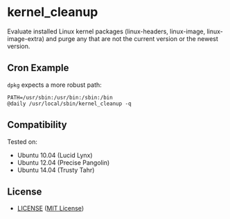 # kernel_cleanup

Evaluate installed Linux kernel packages (linux-headers, linux-image,
linux-image-extra) and purge any that are not the current version or the
newest version.


## Cron Example

`dpkg` expects a more robust path:

```
PATH=/usr/sbin:/usr/bin:/sbin:/bin
@daily /usr/local/sbin/kernel_cleanup -q
```


## Compatibility

Tested on:

- Ubuntu 10.04 (Lucid Lynx)
- Ubuntu 12.04 (Precise Pangolin)
- Ubuntu 14.04 (Trusty Tahr)


## License

- [LICENSE](LICENSE) ([MIT License](http://www.opensource.org/licenses/MIT))
